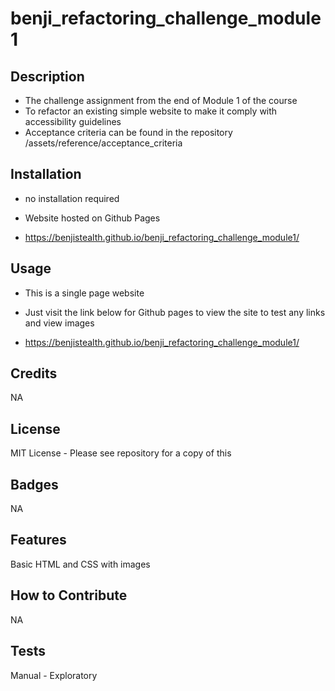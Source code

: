 # benji_refactoring_challenge_module1

## Description

- The challenge assignment from the end of Module 1 of the course
- To refactor an existing simple website to make it comply with accessibility guidelines
- Acceptance criteria can be found in the repository /assets/reference/acceptance_criteria

## Installation

- no installation required
- Website hosted on Github Pages

- https://benjistealth.github.io/benji_refactoring_challenge_module1/

## Usage

- This is a single page website
- Just visit the link below for Github pages to view the site to test any links and view images

- https://benjistealth.github.io/benji_refactoring_challenge_module1/

## Credits

NA

## License

MIT License - Please see repository for a copy of this


## Badges

NA

## Features

Basic HTML and CSS with images

## How to Contribute

NA

## Tests

Manual - Exploratory
